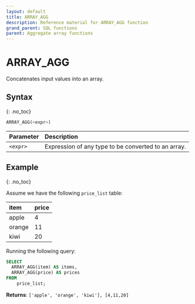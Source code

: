 ```yaml
---
layout: default
title: ARRAY_AGG
description: Reference material for ARRAY_AGG function
grand_parent: SQL functions
parent: Aggregate array functions
---
```


# ARRAY_AGG

Concatenates input values into an array.


## Syntax
{: .no_toc}

```sql
ARRAY_AGG(<expr>)
```

| Parameter | Description                                         |
| :--------- | :--------------------------------------------------- |
| `<expr>`   | Expression of any type to be converted to an array. |

## Example
{: .no_toc}

Assume we have the following `price_list` table:

| item   | price |
| :------ | :----- |
| apple  | 4     |
| orange | 11    |
| kiwi   | 20    |

Running the following query:

```sql
SELECT
  ARRAY_AGG(item) AS items,
  ARRAY_AGG(price) AS prices
FROM
	price_list;
```

**Returns**: `['apple', 'orange', 'kiwi'], [4,11,20]`
